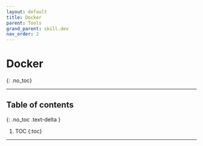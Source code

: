 ```yaml
---
layout: default
title: Docker
parent: Tools
grand_parent: skill.dev
nav_order: 2
---
```


# Docker
{: .no_toc}

---

## Table of contents
{: .no_toc .text-delta }

1. TOC
{:toc}

---
